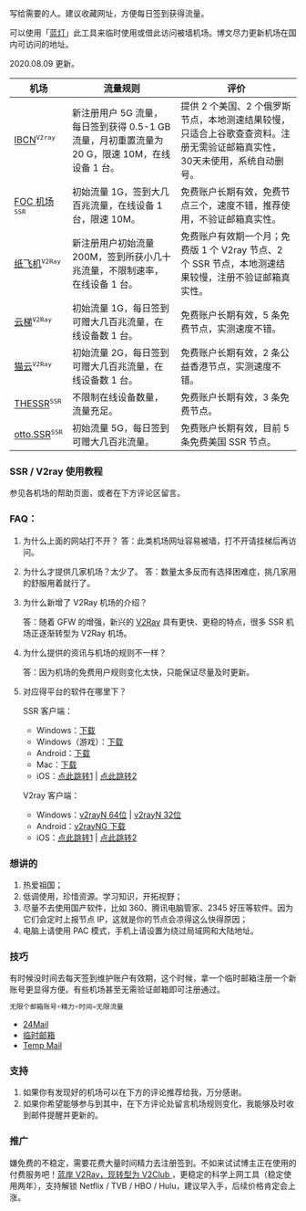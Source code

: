 写给需要的人。建议收藏网址，方便每日签到获得流量。

可以使用「[蓝灯](https://github.com/getlantern/lantern)」此工具来临时使用或借此访问被墙机场。博文尽力更新机场在国内可访问的地址。

2020.08.09 更新。

| 机场                                               | 流量规则                                                     | 评价                                                         |
| -------------------------------------------------- | ------------------------------------------------------------ | ------------------------------------------------------------ |
| [IBCN](https://dash.ibcn.space/)<sup>`V2ray`</sup> | 新注册用户 5G 流量，每日签到获得 0.5-1 GB 流量，月初重置流量为 20 G，限速 10M，在线设备 1 台。 | 提供 2 个美国、2 个俄罗斯节点，本地测速结果较慢，只适合上谷歌查查资料。注册无需验证邮箱真实性，30天未使用，系统自动删号。 |
| [FOC 机场](https://fo.ljfxz.com/)<sup>`SSR`</sup>  | 初始流量 1G，签到大几百兆流量，在线设备 1 台，限速 10M。     | 免费账户长期有效，免费节点三个，速度不错，推荐使用，不验证邮箱真实性。 |
| [纸飞机](https://zfj.sr3.xyz/)<sup>`V2Ray`</sup>   | 新注册用户初始流量 200M，签到所获小几十兆流量，不限制速率，在线设备 1 台。 | 免费账户有效期一个月；免费版 1 个 V2ray 节点、2 个 SSR 节点，本地测速结果较慢，注册不验证邮箱真实性。 |
| [云梯](https://19se.cc/)<sup>`V2Ray`</sup>         | 初始流量 1G，每日签到可赠大几百兆流量，在线设备数 1 台。     | 免费账户长期有效，5 条免费节点，实测速度不错。               |
| [猫云](https://catcloud.cc/)<sup>`V2Ray`</sup>     | 初始流量 2G，每日签到可赠大几百兆流量，在线设备数 1 台。     | 免费账户长期有效，2 条公益香港节点，实测速度不错。           |
| [THESSR](http://thessr.shop/)<sup>`SSR`</sup>      | 不限制在线设备数量，流量充足。                               | 免费账户长期有效，3 条免费节点。                             |
| [otto.SSR](https://ottof.xyz/)<sup>`SSR`</sup>     | 初始流量 5G，每日签到可赠大几百兆流量。                      | 免费账户长期有效，目前 5 条免费美国 SSR 节点。               |

### SSR / V2ray 使用教程

参见各机场的帮助页面，或者在下方评论区留言。

### FAQ：

1. 为什么上面的网站打不开？
   答：此类机场网址容易被墙，打不开请挂梯后再访问。

2. 为什么才提供几家机场？太少了。
   答：数量太多反而有选择困难症，挑几家用的舒服用着就行了。

3. 为什么新增了 V2Ray 机场的介绍？

   答：随着 GFW 的增强，新兴的 [V2Ray](https://www.v2ray.com/)  具有更快、更稳的特点，很多 SSR 机场正逐渐转型为 V2Ray 机场。

4. 为什么提供的资讯与机场的规则不一样？

   答：因为机场的免费用户规则变化太快，只能保证尽量及时更新。

5. 对应得平台的软件在哪里下？

   SSR 客户端：

   - Windows：[下载](https://raw.staticdn.net/liyunaini/Depot/master/ShadowsocksR/ssr-win.7z)
   - Windows（游戏）：[下载](https://raw.staticdn.net/liyunaini/Depot/master/ShadowsocksR/SSTap.7z)
   - Android：[下载](https://raw.staticdn.net/liyunaini/Depot/master/ShadowsocksR/ssr-android.apk)
   - Mac：[下载](https://raw.staticdn.net/liyunaini/Depot/master/ShadowsocksR/ssr-mac.dmg)
   - iOS：[点此跳转1](https://lueyingpro.github.io/shadowrocket/index.html)  |  [点此跳转2](https://apps.kitsunebi.online/)

   V2ray 客户端：

   - Windows：[v2rayN 64位](https://raw.staticdn.net/liyunaini/Depot/master/v2rayN/v2ray-windows-64.zip)  |  [v2rayN 32位](https://www.lanzous.com/ia3jhih)
   - Android：[v2rayNG 下载](https://raw.staticdn.net/liyunaini/Depot/master/v2rayN/com.v2ray.ang.apk)
   - iOS：[点此跳转1](https://lueyingpro.github.io/shadowrocket/index.html) | [点此跳转2](https://apps.kitsunebi.online/)

### 想讲的

1. 热爱祖国；
2. 低调使用，珍惜资源。学习知识，开拓视野；
3. 尽量不去使用国产软件，比如 360、腾讯电脑管家、2345 好压等软件。因为它们会定时上报节点 IP，这就是你的节点会凉得这么快得原因；
4. 电脑上请使用 PAC 模式，手机上请设置为绕过局域网和大陆地址。

### 技巧

有时候没时间去每天签到维护账户有效期，这个时候，拿一个临时邮箱注册一个新账号更显得方便。有些机场甚至无需验证邮箱即可注册通过。

```python
无限个邮箱账号+精力+时间=无限流量
```

- [24Mail](http://24mail.chacuo.net/)
- [临时邮箱](https://linshiyouxiang.net/)
- [Temp Mail](https://temp-mail.org/zh/)

### 支持

1. 如果你有发现好的机场可以在下方的评论推荐给我，万分感谢。
2. 如果你希望能够参与到其中，在下方评论处留言机场规则变化，我能够及时收到邮件提醒并更新的。

### 推广

嫌免费的不稳定，需要花费大量时间精力去注册签到。不如来试试博主正在使用的付费服务吧！[蓝岸 V2Ray，现转型为 V2Club ](http://my.v2fly.club/#/register?code=Jspmig1V)，更稳定的科学上网工具（稳定使用两年），支持解锁 Netflix / TVB / HBO / Hulu，建议早入手，后续价格肯定会上涨。
<!--stackedit_data:
eyJwcm9wZXJ0aWVzIjoidGFnczogJ+acuuWcuixzc3IsdjJyYX
knXG5leGNlcnB0OiA+LVxuICDnsr7lv4PmjJHpgInkuoblhY3o
tLnpq5jpgJ/nmoQgU1NSL1YyUmF55py65Zy677yM56eR5a2m5L
iK572R77yM5a6a5pe25pu05paw5Y+v55So55qE5py65Zy65pyN
5Yqh44CC5aaC5p6c5L2g5pyJ5Y+R546w5aW955qE5py65Zy65Y
+v5Lul5Zyo5LiL5pa555qE6K+E6K665o6o6I2Q57uZ5oiR77yM
5LiH5YiG5oSf6LCi44CC55S16ISR5LiK6K+35L2/55SoIFBBQ1
xuICDmqKHlvI/vvIzmiYvmnLrkuIror7forr7nva7kuLrnu5Xo
v4flsYDln5/nvZHlkozlpKfpmYblnLDlnYDjgILlsL3ph4/kuI
3ljrvkvb/nlKjlm73kuqfova/ku7bjgIJcbmV4dGVuc2lvbnM6
XG4gIHByZXNldDogZ2ZtXG5kYXRlOiAnMjAxOS0wNS0wOSdcbi
IsImhpc3RvcnkiOlstMjAxMDMxNzI4NiwtMjMyNDA0Njk0LC0x
MDg0MTg5ODk5LDg1MjY3NDMwOSwtMTY5OTg3MjMwNCwxMzk0MD
g1NjE1LDg2Nzg3NjI5NF19
-->